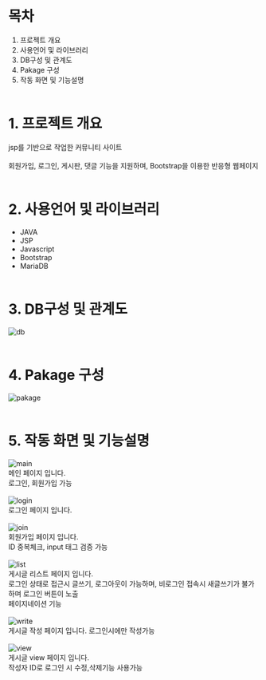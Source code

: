 # 목차
1. 프로젝트 개요
2. 사용언어 및 라이브러리
3. DB구성 및 관계도
4. Pakage 구성
5. 작동 화면 및 기능설명
<br><br>
# 1. 프로젝트 개요
jsp를 기반으로 작업한 커뮤니티 사이트<br><br>
회원가입, 로그인, 게시판, 댓글 기능을 지원하며, Bootstrap을 이용한 반응형 웹페이지
<br><br>
# 2. 사용언어 및 라이브러리
- JAVA
- JSP
- Javascript
- Bootstrap
- MariaDB
<br><br>
# 3. DB구성 및 관계도
![db](./img/db.png)
<br><br>
# 4. Pakage 구성
![pakage](./img/pakage.png)
<br><br>
# 5. 작동 화면 및 기능설명
![main](./img/main.png)
<br>
메인 페이지 입니다.
<br>
로그인, 회원가입 가능
<br><br>
![login](./img/login.png)
<br>
로그인 페이지 입니다.
<br><br>
![join](./img/join.png)
<br>
회원가입 페이지 입니다.
<br>
ID 중복체크, input 태그 검증 가능
<br><br>
![list](./img/list.png)
<br>
게시글 리스트 페이지 입니다.
<br>
로그인 상태로 접근시 글쓰기, 로그아웃이 가능하며, 비로그인 접속시 새글쓰기가 불가하며 로그인 버튼이 노출
<br>
페이지네이션 기능 
<br><br>
![write](./img/write.png)
<br>
게시글 작성 페이지 입니다. 로그인시에만 작성가능
<br><br>
![view](./img/view.png)
<br>
게시글 view 페이지 입니다.
<br>
작성자 ID로 로그인 시 수정,삭제기능 사용가능
<br><br>
